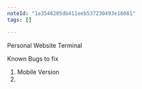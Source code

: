 ```yaml
---
noteId: "1a3548205db411eeb537230493e16081"
tags: []

---
```


Personal Website Terminal

Known Bugs to fix
1. Mobile Version
2. 